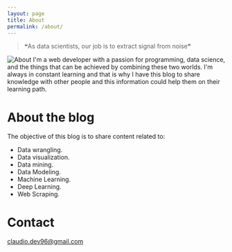 ```yaml
---
layout: page
title: About
permalink: /about/
---
```


> ❝As data scientists, our job is to extract signal from noise❞

![About](static/about/about-image.webp)
I'm a web developer with a passion for programming, data science, and the things that can be achieved by combining these two worlds.
I'm always in constant learning and that is why I have this blog to share knowledge with other people and this information could help them on their learning path.


# About the blog

The objective of this blog is to share content related to:

* Data wrangling.
* Data visualization.
* Data mining.
* Data Modeling.
* Machine Learning.
* Deep Learning.
* Web Scraping.

# Contact

claudio.dev96@gmail.com
